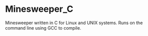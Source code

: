 # Minesweeper_C
Minesweeper written in C for Linux and UNIX systems. Runs on the command line using GCC to compile. 
